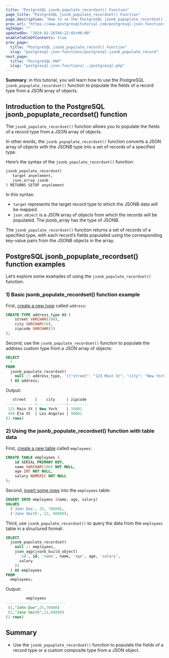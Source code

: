 ```yaml
---
title: "PostgreSQL jsonb_populate_recordset() Function"
page_title: "PostgreSQL jsonb_populate_recordset() Function"
page_description: "How to se the PostgreSQL jsonb_popuplate_recordset() function to populate the fields of a record type from a JSON object."
prev_url: "https://www.postgresqltutorial.com/postgresql-json-functions/postgresql-jsonb_populate_recordset/"
ogImage: ""
updatedOn: "2024-02-26T04:22:02+00:00"
enableTableOfContents: true
prev_page: 
  title: "PostgreSQL jsonb_populate_record() Function"
  slug: "postgresql-json-functions/postgresql-jsonb_populate_record"
next_page: 
  title: "PostgreSQL PHP"
  slug: "postgresql-json-functions/../postgresql-php"
---
```





**Summary**: in this tutorial, you will learn how to use the PostgreSQL `jsonb_popuplate_recordset()` function to populate the fields of a record type from a JSON array of objects.


## Introduction to the PostgreSQL jsonb\_popuplate\_recordset() function

The `jsonb_populate_recordset()` function allows you to populate the fields of a record type from a JSON array of objects.

In other words, the `jsonb_popuplate_recordset()` function converts a JSON array of objects with the JSONB type into a set of records of a specified type.

Here’s the syntax of the `jsonb_populate_recordset()` function:


```sql
jsonb_populate_recordset(
   target anyelement, 
   json_array jsonb
) RETURNS SETOF anyelement
```
In this syntax:

* `target` represents the target record type to which the JSONB data will be mapped.
* `json_object` is a JSON array of objects from which the records will be populated. The jsonb\_array has the type of JSONB.

The `jsonb_populate_recordset()` function returns a set of records of a specified type, with each record’s fields populated using the corresponding key\-value pairs from the JSONB objects in the array.


## PostgreSQL jsonb\_popuplate\_recordset() function examples

Let’s explore some examples of using the `jsonb_populate_recordset()` function.


### 1\) Basic jsonb\_populate\_recordset() function example

First, [create a new type](../postgresql-tutorial/postgresql-user-defined-data-types) called `address`:


```sql
CREATE TYPE address_type AS (
    street VARCHAR(100),
    city VARCHAR(50),
    zipcode VARCHAR(5)
);
```
Second, use the `jsonb_populate_recordset()` function to populate the address custom type from a JSON array of objects:


```sql
SELECT 
  * 
FROM 
  jsonb_populate_recordset(
    null :: address_type, '[{"street": "123 Main St", "city": "New York", "zipcode": "10001"}, {"street": "456 Elm St", "city": "Los Angeles", "zipcode": "90001"}]' :: jsonb
  ) AS address;
```
Output:


```sql
   street    |    city     | zipcode
-------------+-------------+---------
 123 Main St | New York    | 10001
 456 Elm St  | Los Angeles | 90001
(2 rows)
```

### 2\) Using the jsonb\_populate\_recordset() function with table data

First, [create a new table](../postgresql-tutorial/postgresql-create-table) called `employees`:


```sql
CREATE TABLE employees (
    id SERIAL PRIMARY KEY,
    name VARCHAR(100) NOT NULL,
    age INT NOT NULL,
    salary NUMERIC NOT NULL
);
```
Second, [insert some rows](../postgresql-tutorial/postgresql-insert-multiple-rows) into the `employees` table:


```sql
INSERT INTO employees (name, age, salary) 
VALUES 
  ('John Doe', 25, 70000), 
  ('Jane Smith', 22, 80000);
```
Third, use `jsonb_populate_recordset()` to query the data from the `employees` table in a structured format:


```sql
SELECT 
  jsonb_populate_recordset(
    null :: employees, 
    json_agg(jsonb_build_object(
      'id', id, 'name', name, 'age', age, 'salary', 
      salary
    ))
  ) AS employees
FROM 
  employees;
```
Output:


```sql
         employees
---------------------------
 (1,"John Doe",25,70000)
 (2,"Jane Smith",22,80000)
(2 rows)
```

## Summary

* Use the `jsonb_popuplate_recordset()` function to populate the fields of a record type or a custom composite type from a JSON object.

